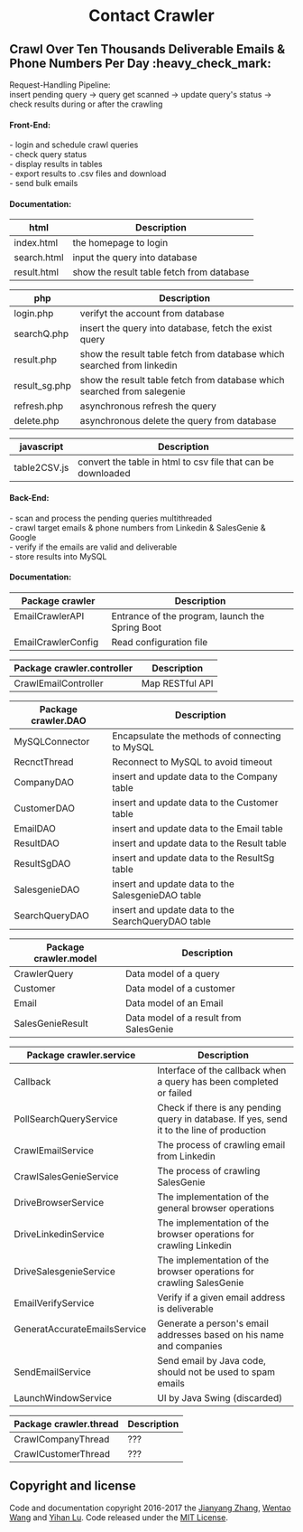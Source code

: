 <h1 align="center">Contact Crawler</h1>
<h2>Crawl Over Ten Thousands Deliverable Emails & Phone Numbers Per Day :heavy_check_mark: </h2>
<p>Request-Handling Pipeline: <br/>
insert pending query -> query get scanned -> update query's status -> check results during or after the crawling</p>

<h4>Front-End:</h4>
<p>
  - login and schedule crawl queries<br/>
  - check query status<br/>
  - display results in tables<br/>
  - export results to .csv files and download<br/>
  - send bulk emails<br/>
</p>
<h4>Documentation: </h4>

| html          | Description   |
| ----------------         |---------------|
|index.html                | the homepage to login|
|search.html                 |    input the query into database    |
|result.html| show the result table fetch from database|


| php         | Description   |
| ----------------         |---------------|
|login.php                | verifyt the account from database |
|searchQ.php                 |    insert the query into database, fetch the exist query    |
|result.php| show the result table fetch from database which searched from linkedin|
|result_sg.php| show the result table fetch from database which searched from salegenie|
|refresh.php| asynchronous refresh the query|
|delete.php| asynchronous delete the query from database|


| javascript        | Description   |
| ----------------         |---------------|
|table2CSV.js                | convert the table in html to csv file that can be downloaded|



<h4>Back-End:</h4>
<p>
  - scan and process the pending queries multithreaded<br/>
  - crawl target emails & phone numbers from Linkedin & SalesGenie & Google<br/>
  - verify if the emails are valid and deliverable<br/>
  - store results into MySQL<br/>
</p>

<h4>Documentation: </h4>

| Package crawler          | Description   |
| ----------------         |---------------|
| EmailCrawlerAPI          | Entrance of the program, launch the Spring Boot |
| EmailCrawlerConfig       | Read configuration file |

| Package crawler.controller | Description   |
| ----------------         |---------------|
| CrawlEmailController     | Map RESTful API|

| Package crawler.DAO | Description   |
| ----------------         |---------------|
| MySQLConnector     | Encapsulate the methods of connecting to MySQL |
| RecnctThread     | Reconnect to MySQL to avoid timeout |
| CompanyDAO     | insert and update data to the Company table |
| CustomerDAO     | insert and update data to the Customer table |
| EmailDAO     | insert and update data to the Email table |
| ResultDAO     | insert and update data to the Result table |
| ResultSgDAO     | insert and update data to the ResultSg table |
| SalesgenieDAO     | insert and update data to the SalesgenieDAO table |
| SearchQueryDAO     | insert and update data to the SearchQueryDAO table |

| Package crawler.model | Description   |
| ----------------         |---------------|
| CrawlerQuery     | Data model of a query |
| Customer     | Data model of a customer |
| Email     | Data model of an Email |
| SalesGenieResult     |  Data model of a result from SalesGenie |

| Package crawler.service | Description   |
| ----------------         |---------------|
| Callback     | Interface of the callback when a query has been completed or failed |
| PollSearchQueryService     | Check if there is any pending query in database. If yes, send it to the line of production |
| CrawlEmailService     | The process of crawling email from Linkedin  |
| CrawlSalesGenieService     | The process of crawling SalesGenie |
| DriveBrowserService     | The implementation of the general browser operations |
| DriveLinkedinService     | The implementation of the browser operations for crawling Linkedin |
| DriveSalesgenieService     | The implementation of the browser operations for crawling SalesGenie |
| EmailVerifyService     | Verify if a given email address is deliverable |
| GeneratAccurateEmailsService     | Generate a person's email addresses based on his name and companies |
| SendEmailService     | Send email by Java code, should not be used to spam emails |
| LaunchWindowService     | UI by Java Swing (discarded) |

| Package crawler.thread | Description   |
| ----------------       |---------------|
| CrawlCompanyThread   | ??? |
| CrawlCustomerThread   | ??? |

## Copyright and license
Code and documentation copyright 2016-2017 the [Jianyang Zhang](https://github.com/JianyangZhang), [Wentao Wang](https://github.com/wentao-wang) and [Yihan Lu](https://github.com/xdoobx). Code released under the [MIT License](https://github.com/JianyangZhang/EmailCrawler/blob/master/licence).
